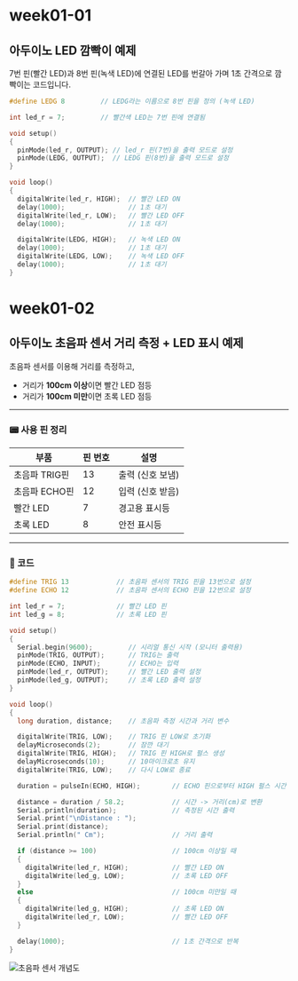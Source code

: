 # week01-01

## 아두이노 LED 깜빡이 예제

7번 핀(빨간 LED)과 8번 핀(녹색 LED)에 연결된 LED를 번갈아 가며 1초 간격으로 깜빡이는 코드입니다.

```cpp
#define LEDG 8         // LEDG라는 이름으로 8번 핀을 정의 (녹색 LED)

int led_r = 7;         // 빨간색 LED는 7번 핀에 연결됨

void setup()
{
  pinMode(led_r, OUTPUT); // led_r 핀(7번)을 출력 모드로 설정
  pinMode(LEDG, OUTPUT);  // LEDG 핀(8번)을 출력 모드로 설정
}

void loop()
{
  digitalWrite(led_r, HIGH);  // 빨간 LED ON
  delay(1000);                // 1초 대기
  digitalWrite(led_r, LOW);   // 빨간 LED OFF
  delay(1000);                // 1초 대기

  digitalWrite(LEDG, HIGH);   // 녹색 LED ON
  delay(1000);                // 1초 대기
  digitalWrite(LEDG, LOW);    // 녹색 LED OFF
  delay(1000);                // 1초 대기
}
```

# week01-02

## 아두이노 초음파 센서 거리 측정 + LED 표시 예제

초음파 센서를 이용해 거리를 측정하고,  
- 거리가 **100cm 이상**이면 빨간 LED 점등  
- 거리가 **100cm 미만**이면 초록 LED 점등

---

### 📟 사용 핀 정리

| 부품           | 핀 번호 | 설명           |
|----------------|---------|----------------|
| 초음파 TRIG핀  | 13      | 출력 (신호 보냄) |
| 초음파 ECHO핀  | 12      | 입력 (신호 받음) |
| 빨간 LED       | 7       | 경고용 표시등   |
| 초록 LED       | 8       | 안전 표시등     |

---

### 🧾 코드

```cpp
#define TRIG 13            // 초음파 센서의 TRIG 핀을 13번으로 설정
#define ECHO 12            // 초음파 센서의 ECHO 핀을 12번으로 설정

int led_r = 7;             // 빨간 LED 핀
int led_g = 8;             // 초록 LED 핀

void setup()
{
  Serial.begin(9600);         // 시리얼 통신 시작 (모니터 출력용)
  pinMode(TRIG, OUTPUT);      // TRIG는 출력
  pinMode(ECHO, INPUT);       // ECHO는 입력
  pinMode(led_r, OUTPUT);     // 빨간 LED 출력 설정
  pinMode(led_g, OUTPUT);     // 초록 LED 출력 설정
}

void loop()
{
  long duration, distance;    // 초음파 측정 시간과 거리 변수

  digitalWrite(TRIG, LOW);    // TRIG 핀 LOW로 초기화
  delayMicroseconds(2);       // 잠깐 대기
  digitalWrite(TRIG, HIGH);   // TRIG 핀 HIGH로 펄스 생성
  delayMicroseconds(10);      // 10마이크로초 유지
  digitalWrite(TRIG, LOW);    // 다시 LOW로 종료

  duration = pulseIn(ECHO, HIGH);        // ECHO 핀으로부터 HIGH 펄스 시간 측정

  distance = duration / 58.2;            // 시간 -> 거리(cm)로 변환
  Serial.println(duration);              // 측정된 시간 출력
  Serial.print("\nDistance : ");         
  Serial.print(distance);                
  Serial.println(" Cm");                 // 거리 출력

  if (distance >= 100)                   // 100cm 이상일 때
  {
    digitalWrite(led_r, HIGH);           // 빨간 LED ON
    digitalWrite(led_g, LOW);            // 초록 LED OFF
  }
  else                                   // 100cm 미만일 때
  {
    digitalWrite(led_g, HIGH);           // 초록 LED ON
    digitalWrite(led_r, LOW);            // 빨간 LED OFF
  }

  delay(1000);                           // 1초 간격으로 반복
}
```
![초음파 센서 개념도](https://www.tinkercad.com/things/hXwJfa2Carq-surprising-kieran)
